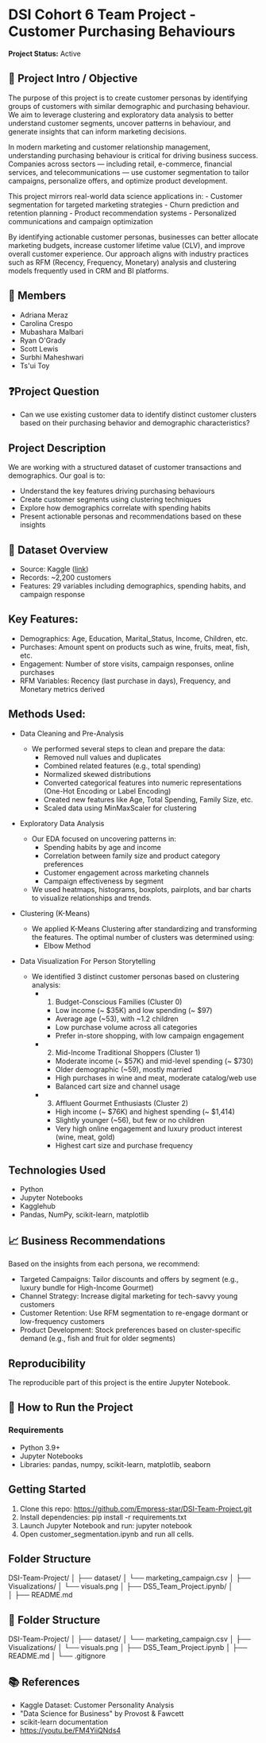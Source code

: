 # DSI Cohort 6 Team Project - Customer Purchasing Behaviours
**Project Status:** Active

## 📌 Project Intro / Objective

The purpose of this project is to create customer personas by identifying groups of customers with similar demographic and purchasing behaviour. We aim to leverage clustering and exploratory data analysis to better understand customer segments, uncover patterns in behaviour, and generate insights that can inform marketing decisions.

In modern marketing and customer relationship management, understanding purchasing behaviour is critical for driving business success. Companies across sectors — including retail, e-commerce, financial services, and telecommunications — use customer segmentation to tailor campaigns, personalize offers, and optimize product development.

This project mirrors real-world data science applications in:
    - Customer segmentation for targeted marketing strategies
    - Churn prediction and retention planning
    - Product recommendation systems
    - Personalized communications and campaign optimization

By identifying actionable customer personas, businesses can better allocate marketing budgets, increase customer lifetime value (CLV), and improve overall customer experience. Our approach aligns with industry practices such as RFM (Recency, Frequency, Monetary) analysis and clustering models frequently used in CRM and BI platforms.

## 🤝 Members

- Adriana Meraz
- Carolina Crespo
- Mubashara Malbari
- Ryan O'Grady
- Scott Lewis
- Surbhi Maheshwari
- Ts'ui Toy

## ❓Project Question

- Can we use existing customer data to identify distinct customer clusters based on their purchasing behavior and demographic characteristics?


## Project Description

We are working with a structured dataset of customer transactions and demographics. Our goal is to:

- Understand the key features driving purchasing behaviours
- Create customer segments using clustering techniques
- Explore how demographics correlate with spending habits
- Present actionable personas and recommendations based on these insights

## 📂 Dataset Overview

- Source: Kaggle ([link](https://www.kaggle.com/datasets/imakash3011/customer-personality-analysis?resource=download))
- Records: ~2,200 customers
- Features: 29 variables including demographics, spending habits, and campaign response

## Key Features:

- Demographics: Age, Education, Marital_Status, Income, Children, etc.
- Purchases: Amount spent on products such as wine, fruits, meat, fish, etc.
- Engagement: Number of store visits, campaign responses, online purchases
- RFM Variables: Recency (last purchase in days), Frequency, and Monetary metrics derived


## Methods Used:

- Data Cleaning and Pre-Analysis
    - We performed several steps to clean and prepare the data:
        - Removed null values and duplicates
        - Combined related features (e.g., total spending)
        - Normalized skewed distributions
        - Converted categorical features into numeric representations (One-Hot Encoding or Label Encoding)
        - Created new features like Age, Total Spending, Family Size, etc.
        - Scaled data using MinMaxScaler for clustering

- Exploratory Data Analysis 
    - Our EDA focused on uncovering patterns in:
        - Spending habits by age and income
        - Correlation between family size and product category preferences
        - Customer engagement across marketing channels
        - Campaign effectiveness by segment
    - We used heatmaps, histograms, boxplots, pairplots, and bar charts to visualize relationships and trends.

- Clustering (K-Means)
    - We applied K-Means Clustering after standardizing and transforming the features. The optimal number of clusters was determined using:
        - Elbow Method

- Data Visualization For Person Storytelling
    - We identified 3 distinct customer personas based on clustering analysis:
        - 1. Budget-Conscious Families (Cluster 0)

            - Low income (~ $35K) and low spending (~ $97)
            - Average age (~53), with ~1.2 children
            - Low purchase volume across all categories
            - Prefer in-store shopping, with low campaign engagement
        - 2. Mid-Income Traditional Shoppers (Cluster 1)

            - Moderate income (~ $57K) and mid-level spending (~ $730)
            - Older demographic (~59), mostly married
            - High purchases in wine and meat, moderate catalog/web use
            - Balanced cart size and channel usage
        - 3. Affluent Gourmet Enthusiasts (Cluster 2)

            - High income (~ $76K) and highest spending (~ $1,414)
            - Slightly younger (~56), but few or no children
            - Very high online engagement and luxury product interest (wine, meat, gold)
            - Highest cart size and purchase frequency


## Technologies Used

- Python
- Jupyter Notebooks
- Kagglehub
- Pandas, NumPy, scikit-learn, matplotlib

## 📈 Business Recommendations

Based on the insights from each persona, we recommend:

- Targeted Campaigns: Tailor discounts and offers by segment (e.g., luxury bundle for High-Income Gourmet)
- Channel Strategy: Increase digital marketing for tech-savvy young customers
- Customer Retention: Use RFM segmentation to re-engage dormant or low-frequency customers
- Product Development: Stock preferences based on cluster-specific demand (e.g., fish and fruit for older segments)


## Reproducibility

The reproducible part of this project is the entire Jupyter Notebook. 

## 🧪 How to Run the Project

### Requirements
- Python 3.9+
- Jupyter Notebooks
- Libraries: pandas, numpy, scikit-learn, matplotlib, seaborn

## Getting Started

1. Clone this repo: https://github.com/Empress-star/DSI-Team-Project.git
2. Install dependencies: pip install -r requirements.txt
3. Launch Jupyter Notebook and run: jupyter notebook
4. Open customer_segmentation.ipynb and run all cells.


## Folder Structure

DSI-Team-Project/
│
├── dataset/
│   └── marketing_campaign.csv
│
├── Visualizations/
│   └── visuals.png
│
├── DS5_Team_Project.ipynb/
│   
│
├── README.md

## 📁 Folder Structure

DSI-Team-Project/
│
├── dataset/
│   └── marketing_campaign.csv
│
├── Visualizations/
│   └── visuals.png
│
├── DS5_Team_Project.ipynb
│
├── README.md
│
└── .gitignore


## 📚 References

- Kaggle Dataset: Customer Personality Analysis
- "Data Science for Business" by Provost & Fawcett
- scikit-learn documentation
- https://youtu.be/FM4YiiQNds4

